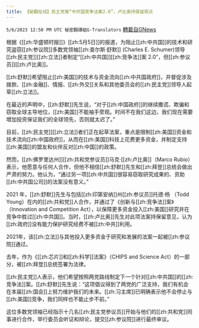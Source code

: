 ```yaml
---
title: 【秘翻在线】民主党推“中共国竞争法案2.0”，卢比奥持保留观点
---
```

`5/6/2023 12:50 PM UTC 秘密翻譯組G-Translators` [轉載自GNews](https://gnews.org/articles/1279990)

根据《[[zh:华盛顿时报]]》[[zh:5月5日]]的报道，为阻止[[zh:中共国]]的技术和研究盗窃[[zh:参议院]]多数党领袖[[zh:查尔斯·舒默]] (Charles E. Schumer)领导[[zh:民主党]][[zh:立法]]者制定“[[zh:中共国]][[zh:竞争法]]案 2.0”，但[[zh:参议员]][[zh:卢比奥]]。

[[zh:舒默]]希望阻止[[zh:美国]]的技术与资金流向[[zh:中共国政府]]，并督促涉及拨款、[[zh:金融]]、情报、[[zh:外交]]关系和其他委员会的[[zh:民主党]]领导人起草[[zh:立法]]。

在最近的声明中，[[zh:舒默]]先生说，“对于[[zh:中国政府]]的继续撒谎、欺骗和窃取全球主导地位，[[zh:美国]]不能袖手旁观。时间不在我们这边，我们现在需要增加投资保证我们的全球领先，否则就太迟了。”

目前，[[zh:民主党]][[zh:立法]]者们正在起草法案，重点是限制[[zh:美国]]资金和技术流向[[zh:中国政府]]，从而在[[zh:美国]]科技上花费更多资金，并制定支持[[zh:美国]]的盟友和伙伴反对[[zh:中国]]的政策。

然而，[[zh:佛罗里达州]][[zh:共和党参议员]]马克·[[zh:卢比奥]]（Marco Rubio）表示，他愿意与任何人合作，但他不相信[[zh:舒默]]先生和[[zh:拜登]]总统会做出严肃的努力。他认为，“通过另一项[[zh:中共国]]很容易窃取研究成果的、资助[[zh:中共国公司]]的法案没有意义。”

2021 年，[[zh:舒默]]先生与包括[[zh:印第安纳]]州[[zh:参议员]]托德·杨 （Todd Young）在内的[[zh:共和党]]人合作，并通过了《创新与[[zh:竞争法]]案》（Innovation and Competition Act），以保障更多资金投入[[zh:美国]]研究并在竞争中胜过[[zh:中共国]]。当时，[[zh:卢比奥]]先生对此项法案持保留意见，认为[[zh:政府]]没有能力保护研究经费不被[[zh:中共]]利用。

2021年，该[[zh:立法]]与其他投入更多资金于研究和发展的法案一起被[[zh:参议院]]通过。

去年，作为《[[zh:芯片]]和[[zh:科学]]法案》（CHIPS and Science Act）的一部分，被[[zh:拜登]]总统签署为法律。

[[zh:民主党]]人表示，他们希望按照两党路线制定下一个针对[[zh:中共国]]的[[zh:竞争法]]案。[[zh:舒默]]先生说：“这项倡议得到了两党的广泛支持，我们有机会在本届[[zh:国会]]上努力维护我们的未来。[[zh:习主席]]已明确表示他不会停止与[[zh:美国]]竞争，我们同样也不能止步不前。”

这位多数党领袖已经指示十几名[[zh:民主党参议员]]开始与他们的[[zh:共和党]]同事进行合作，举行委员会听证和辩论，提交[[zh:参议院]]进行最终审议。
